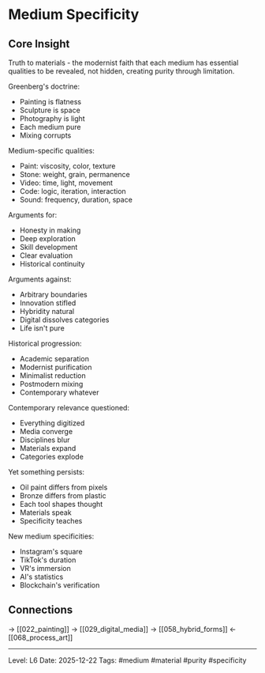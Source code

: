 # Medium Specificity

## Core Insight
Truth to materials - the modernist faith that each medium has essential qualities to be revealed, not hidden, creating purity through limitation.

Greenberg's doctrine:
- Painting is flatness
- Sculpture is space
- Photography is light
- Each medium pure
- Mixing corrupts

Medium-specific qualities:
- Paint: viscosity, color, texture
- Stone: weight, grain, permanence
- Video: time, light, movement
- Code: logic, iteration, interaction
- Sound: frequency, duration, space

Arguments for:
- Honesty in making
- Deep exploration
- Skill development
- Clear evaluation
- Historical continuity

Arguments against:
- Arbitrary boundaries
- Innovation stifled
- Hybridity natural
- Digital dissolves categories
- Life isn't pure

Historical progression:
- Academic separation
- Modernist purification
- Minimalist reduction
- Postmodern mixing
- Contemporary whatever

Contemporary relevance questioned:
- Everything digitized
- Media converge
- Disciplines blur
- Materials expand
- Categories explode

Yet something persists:
- Oil paint differs from pixels
- Bronze differs from plastic
- Each tool shapes thought
- Materials speak
- Specificity teaches

New medium specificities:
- Instagram's square
- TikTok's duration
- VR's immersion
- AI's statistics
- Blockchain's verification

## Connections
→ [[022_painting]]
→ [[029_digital_media]]
→ [[058_hybrid_forms]]
← [[068_process_art]]

---
Level: L6
Date: 2025-12-22
Tags: #medium #material #purity #specificity
